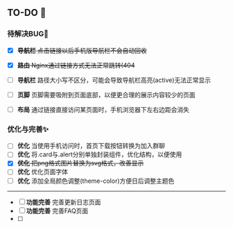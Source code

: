 ## TO-DO :pencil:


### 待解决BUG:bug:

- [x] ~~**导航栏** 点击链接以后手机版导航栏不会自动回收~~
- [x] ~~**路由** Nginx通过链接方式无法正常跳转(404~~
- [ ] **导航栏** 路径大小写不区分，可能会导致导航栏高亮(active)无法正常显示
- [ ] **页脚** 页脚需要吸附到页面底部，以便更合理的展示内容较少的页面
- [ ] **布局** 通过链接直接访问某页面时，手机浏览器下左右边距会消失



### 优化与完善:sparkles:

- [ ] **优化** 当使用手机访问时，首页下载按钮转换为加入群聊
- [ ] **优化** 将.card与.alert分别单独封装组件，优化结构，以便使用
- [x] ~~**优化** 把png格式图片替换为svg格式，改善显示~~
- [ ] **优化** 优化页面字体
- [ ] **优化** 添加全局颜色调整(theme-color)方便日后调整主题色

---
- [ ] **功能完善** 完善更新日志页面 
- [ ] **功能完善** 完善FAQ页面
- [ ]  
